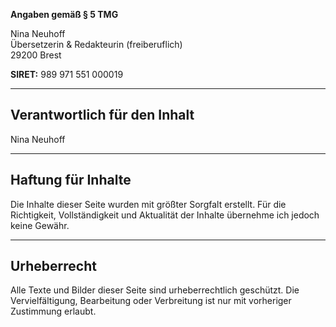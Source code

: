 
**Angaben gemäß § 5 TMG**

Nina Neuhoff  
Übersetzerin & Redakteurin (freiberuflich)  
29200 Brest 

**SIRET:** 989 971 551 000019  

---

## Verantwortlich für den Inhalt
Nina Neuhoff

---

## Haftung für Inhalte
Die Inhalte dieser Seite wurden mit größter Sorgfalt erstellt. Für die Richtigkeit, Vollständigkeit und Aktualität der Inhalte übernehme ich jedoch keine Gewähr.

---

## Urheberrecht
Alle Texte und Bilder dieser Seite sind urheberrechtlich geschützt. Die Vervielfältigung, Bearbeitung oder Verbreitung ist nur mit vorheriger Zustimmung erlaubt.
